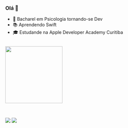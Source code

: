 ### Olá 👋
- 🧠 Bacharel em Psicologia tornando-se Dev
- 📚 Aprendendo Swift
- 🎓 Estudande na Apple Developer Academy Curitiba
##

 <div>
  <a href="https://github.com/eros-maurilio">
  <img height="180em" src="https://github-readme-stats.vercel.app/api?username=eros-maurilio&show_icons=true&theme=graywhite&include_all_commits=true&count_private=true"/>
</div>
  <div style="display: inline_block"><br>
</div>
  
   ##
 
<div> 
  <a href = "mailto:eros.maurilio@gmail.com"><img src="https://img.shields.io/badge/-Gmail-%23333?style=for-the-badge&logo=gmail&logoColor=white" target="_blank"></a>
  <a href="https://www.linkedin.com/in/erosmaurilio" target="_blank"><img src="https://img.shields.io/badge/-LinkedIn-%230077B5?style=for-the-badge&logo=linkedin&logoColor=white" target="_blank"></a> 
  
  </div>
